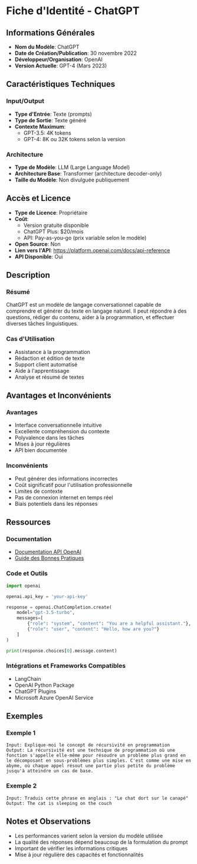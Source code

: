 # Fiche d'Identité - ChatGPT

## Informations Générales
- **Nom du Modèle**: ChatGPT
- **Date de Création/Publication**: 30 novembre 2022
- **Développeur/Organisation**: OpenAI
- **Version Actuelle**: GPT-4 (Mars 2023)

## Caractéristiques Techniques
### Input/Output
- **Type d'Entrée**: Texte (prompts)
- **Type de Sortie**: Texte généré
- **Contexte Maximum**: 
  - GPT-3.5: 4K tokens
  - GPT-4: 8K ou 32K tokens selon la version

### Architecture
- **Type de Modèle**: LLM (Large Language Model)
- **Architecture Base**: Transformer (architecture decoder-only)
- **Taille du Modèle**: Non divulguée publiquement

## Accès et Licence
- **Type de Licence**: Propriétaire
- **Coût**: 
  - Version gratuite disponible
  - ChatGPT Plus: $20/mois
  - API: Pay-as-you-go (prix variable selon le modèle)
- **Open Source**: Non
- **Lien vers l'API**: https://platform.openai.com/docs/api-reference
- **API Disponible**: Oui

## Description
### Résumé
ChatGPT est un modèle de langage conversationnel capable de comprendre et générer du texte en langage naturel. Il peut répondre à des questions, rédiger du contenu, aider à la programmation, et effectuer diverses tâches linguistiques.

### Cas d'Utilisation
- Assistance à la programmation
- Rédaction et édition de texte
- Support client automatisé
- Aide à l'apprentissage
- Analyse et résumé de textes

## Avantages et Inconvénients
### Avantages
- Interface conversationnelle intuitive
- Excellente compréhension du contexte
- Polyvalence dans les tâches
- Mises à jour régulières
- API bien documentée

### Inconvénients
- Peut générer des informations incorrectes
- Coût significatif pour l'utilisation professionnelle
- Limites de contexte
- Pas de connexion internet en temps réel
- Biais potentiels dans les réponses

## Ressources
### Documentation
- [Documentation API OpenAI](https://platform.openai.com/docs)
- [Guide des Bonnes Pratiques](https://platform.openai.com/docs/guides/gpt-best-practices)

### Code et Outils
```python
import openai

openai.api_key = 'your-api-key'

response = openai.ChatCompletion.create(
    model="gpt-3.5-turbo",
    messages=[
        {"role": "system", "content": "You are a helpful assistant."},
        {"role": "user", "content": "Hello, how are you?"}
    ]
)

print(response.choices[0].message.content)
```

### Intégrations et Frameworks Compatibles
- LangChain
- OpenAI Python Package
- ChatGPT Plugins
- Microsoft Azure OpenAI Service

## Exemples
### Exemple 1
```
Input: Explique-moi le concept de récursivité en programmation
Output: La récursivité est une technique de programmation où une fonction s'appelle elle-même pour résoudre un problème plus grand en le décomposant en sous-problèmes plus simples. C'est comme une mise en abyme, où chaque appel résout une partie plus petite du problème jusqu'à atteindre un cas de base.
```

### Exemple 2
```
Input: Traduis cette phrase en anglais : "Le chat dort sur le canapé"
Output: The cat is sleeping on the couch
```

## Notes et Observations
- Les performances varient selon la version du modèle utilisée
- La qualité des réponses dépend beaucoup de la formulation du prompt
- Important de vérifier les informations critiques
- Mise à jour régulière des capacités et fonctionnalités 